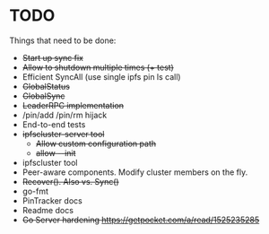 # TODO

Things that need to be done:

* ~~Start up sync fix~~
* ~~Allow to shutdown multiple times (+ test)~~
* Efficient SyncAll (use single ipfs pin ls call)
* ~~GlobalStatus~~
* ~~GlobalSync~~
* ~~LeaderRPC implementation~~
* /pin/add /pin/rm hijack
* End-to-end tests
* ~~ipfscluster-server tool~~
  * ~~Allow custom configuration path~~
  * ~~allow --init~~
* ipfscluster tool
* Peer-aware components. Modify cluster members on the fly.
* ~~Recover(). Also vs. Sync()~~
* go-fmt
* PinTracker docs
* Readme docs
* ~~Go Server hardening https://getpocket.com/a/read/1525235285~~
